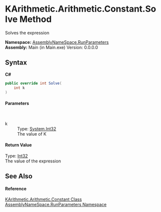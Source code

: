 # KArithmetic.Arithmetic.Constant.Solve Method 
 

Solves the expression

**Namespace:**&nbsp;<a href="4763cf1c-e4af-43c5-78fe-6f03f6e2281f">AssemblyNameSpace.RunParameters</a><br />**Assembly:**&nbsp;Main (in Main.exe) Version: 0.0.0.0

## Syntax

**C#**<br />
``` C#
public override int Solve(
	int k
)
```


#### Parameters
&nbsp;<dl><dt>k</dt><dd>Type: <a href="http://msdn2.microsoft.com/en-us/library/td2s409d" target="_blank">System.Int32</a><br />The value of K</dd></dl>

#### Return Value
Type: <a href="http://msdn2.microsoft.com/en-us/library/td2s409d" target="_blank">Int32</a><br />The value of the expression

## See Also


#### Reference
<a href="d02d5a1d-5d03-1e94-93ca-dbab4c013b3c">KArithmetic.Arithmetic.Constant Class</a><br /><a href="4763cf1c-e4af-43c5-78fe-6f03f6e2281f">AssemblyNameSpace.RunParameters Namespace</a><br />